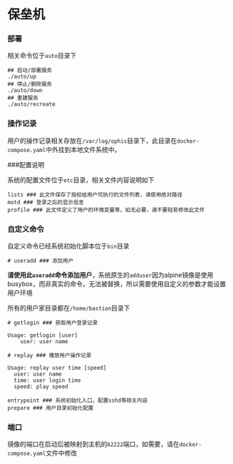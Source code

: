 # 保垒机

### 部署

相关命令位于`auto`目录下

```
## 启动/部署服务
./auto/up
## 停止/删除服务
./auto/down
## 重建服务
./auto/recreate
```

### 操作记录

用户的操作记录相关存放在`/var/log/ophis`目录下，此目录在`docker-compose.yaml`中外挂到本地文件系统中。

###配置说明

系统的配置文件位于`etc`目录，相关文件内容说明如下

```
lists ### 此文件保存了授权给用户可执行的文件列表，请使用绝对路径
motd ### 登录之后的显示信息
profile ### 此文件定义了用户的环境变量等，如无必要，请不要轻易修改此文件
```

### 自定义命令

自定义命令已经系统初始化脚本位于`bin`目录

```
# useradd ### 添加用户
```

**请使用此`useradd`命令添加用户**，系统原生的`adduser`因为alpine镜像是使用busybox，而非真实的命令，无法被替换，所以需要使用自定义的参数才能设置用户环境

所有的用户家目录都在`/home/bastion`目录下

```
# getlogin ### 获取用户登录记录

Usage: getlogin [user]
	user: user name
```
```
# replay ### 播放用户操作记录

Usage: replay user time [speed]
  user: user name
  time: user login time
  speed: play speed
```


```
entrypoint ### 系统初始化入口，配置sshd等相关内容
prepare ### 用户目录初始化配置
```

### 端口

镜像的端口在启动后被映射到主机的`62222`端口，如需要，请在`docker-compose.yaml`文件中修改